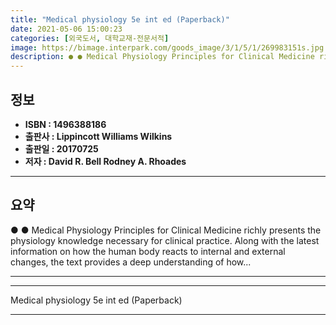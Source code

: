 ```yaml
---
title: "Medical physiology 5e int ed (Paperback)"
date: 2021-05-06 15:00:23
categories: [외국도서, 대학교재-전문서적]
image: https://bimage.interpark.com/goods_image/3/1/5/1/269983151s.jpg
description: ● ● Medical Physiology Principles for Clinical Medicine richly presents the physiology knowledge necessary for clinical practice. Along with the latest inform
---
```


## **정보**

- **ISBN : 1496388186**
- **출판사 : Lippincott Williams   Wilkins**
- **출판일 : 20170725**
- **저자 : David R. Bell Rodney A. Rhoades**

------



## **요약**

●  ●  Medical Physiology Principles for Clinical Medicine richly presents the physiology knowledge necessary for clinical practice. Along with the latest information on how the human body reacts to internal and external changes, the text provides a deep understanding of how... 

------



------


Medical physiology 5e int ed (Paperback) 

------


